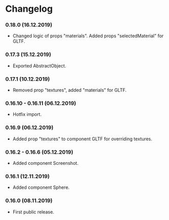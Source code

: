 # Changelog

### 0.18.0 (16.12.2019)

* Changed logic of props "materials". Added props "selectedMaterial" for GLTF. 

### 0.17.3 (15.12.2019)

* Exported AbstractObject.

### 0.17.1 (10.12.2019)

* Removed prop "textures", added "materials" for GLTF.

### 0.16.10 - 0.16.11 (06.12.2019)

* Hotfix import.

### 0.16.9 (06.12.2019)

* Added prop "textures" to component GLTF for overriding textures. 

### 0.16.2 - 0.16.6 (05.12.2019)

* Added component Screenshot.

### 0.16.1 (12.11.2019)

* Added component Sphere.

### 0.16.0 (08.11.2019)

* First public release.
